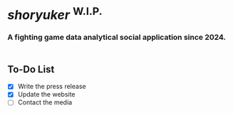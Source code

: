 # *shoryuker* <sup>W.I.P.</sup><br>
### A fighting game data analytical social application since 2024.<br><br>

## To-Do List
- [x] Write the press release
- [x] Update the website
- [ ] Contact the media